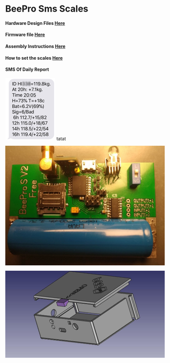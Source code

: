 # BeePro Sms Scales
#### Hardware Design Files [Here](/Hardware)
#### Firmware file [Here](/firmware)
#### Assembly Instructions [Here](/AssemblyInstructions.md)
#### How to set the scales [Here](/Settings.md)

#### SMS Of Daily Report
![Sms](/images/sms.png)      tatat

![SmsScales](/images/pcb.jpg)

![3d Model](/images/Case.jpeg)
